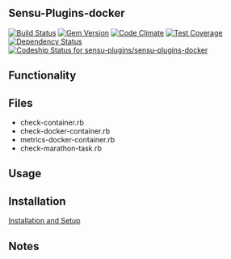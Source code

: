 ## Sensu-Plugins-docker

[ ![Build Status](https://travis-ci.org/sensu-plugins/sensu-plugins-docker.svg?branch=master)](https://travis-ci.org/sensu-plugins/sensu-plugins-docker)
[![Gem Version](https://badge.fury.io/rb/sensu-plugins-docker.svg)](http://badge.fury.io/rb/sensu-plugins-docker)
[![Code Climate](https://codeclimate.com/github/sensu-plugins/sensu-plugins-docker/badges/gpa.svg)](https://codeclimate.com/github/sensu-plugins/sensu-plugins-docker)
[![Test Coverage](https://codeclimate.com/github/sensu-plugins/sensu-plugins-docker/badges/coverage.svg)](https://codeclimate.com/github/sensu-plugins/sensu-plugins-docker)
[![Dependency Status](https://gemnasium.com/sensu-plugins/sensu-plugins-docker.svg)](https://gemnasium.com/sensu-plugins/sensu-plugins-docker)
[ ![Codeship Status for sensu-plugins/sensu-plugins-docker](https://codeship.com/projects/680bcc80-e24b-0132-265c-4ea0dd54b93d/status?branch=master)](https://codeship.com/projects/81436)

## Functionality

## Files
 * check-container.rb
 * check-docker-container.rb
 * metrics-docker-container.rb
 * check-marathon-task.rb

## Usage

## Installation

[Installation and Setup](http://sensu-plugins.io/docs/installation_instructions.html)

## Notes
